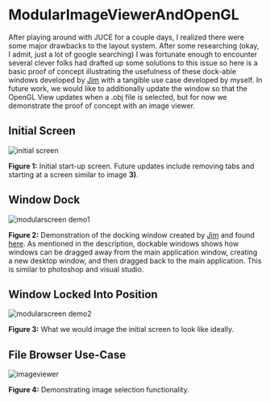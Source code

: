 # ModularImageViewerAndOpenGL
After playing around with JUCE for a couple days, I realized there were some major drawbacks to the layout system.  After some researching (okay, I admit, just a lot of google searching) I was fortunate enough to encounter several clever folks had drafted up  some solutions to this issue so here is a basic proof of concept illustrating the usefulness of these dock-able windows developed by [Jim](https://github.com/jcredland) with a tangible use case developed by myself.  In future work, we would like to additionally update the window so that the OpenGL View updates when a .obj file is selected, but for now we demonstrate the proof of concept with an image viewer.

## Initial Screen
![initial screen](https://user-images.githubusercontent.com/8731829/37601381-e1f986ea-2b57-11e8-89e2-a5f29903f2bf.png)

**Figure 1:**  Initial start-up screen. Future updates include removing tabs and starting at a screen similar to image **3)**.


##  Window Dock
![modularscreen demo1](https://user-images.githubusercontent.com/8731829/37601400-ec4f1024-2b57-11e8-9bd4-c3dba542917a.png)

**Figure 2:**  Demonstration of the docking window created by [Jim](https://github.com/jcredland) and found [here](https://github.com/jcredland/dockable-windows).  As mentioned in the description, dockable windows shows how windows can be dragged away from the main application window, creating a new desktop window, and then dragged back to the main application. This is similar to photoshop and visual studio.

##  Window Locked Into Position 
![modularscreen demo2](https://user-images.githubusercontent.com/8731829/37601423-f944da70-2b57-11e8-9c4a-4edfbc0db0f9.png)

**Figure 3:**  What we would image the initial screen to look like ideally.



## File Browser Use-Case
![imageviewer](https://user-images.githubusercontent.com/8731829/37601437-007b7b50-2b58-11e8-8b6b-6f85cce4ba2e.png)

**Figure 4:**  Demonstrating image selection functionality.
